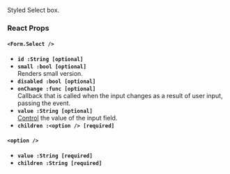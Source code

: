 Styled Select box.

### React Props

#### `<Form.Select />`
* **`id :String [optional]`**  
* **`small :bool [optional]`**  
Renders small version.
* **`disabled :bool [optional]`**  
* **`onChange :func [optional]`**  
Callback that is called when the input changes as a result of user input, passing the event.
* **`value :String [optional]`**  
[Control](https://facebook.github.io/react/docs/forms.html#controlled-components) the value of the input field.
* **`children :<option /> [required]`**  

#### `<option />`
* **`value :String [required]`**  
* **`children :String [required]`**  
